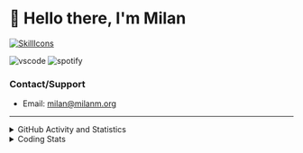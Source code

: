 # 👋 Hello there, I'm Milan
[![SkillIcons](https://skillicons.dev/icons?i=js,ts,nextjs,tailwind,html,go,bash,git,nginx,prisma,kubernetes,docker,linux)](https://skillicons.dev)

![vscode](https://nocache.advaith.workers.dev?url=https://img.shields.io/endpoint?url=https://dev.discordprofiles.me/api/badge/vscode/423203831971708958)
![spotify](https://nocache.advaith.workers.dev/?url=https://img.shields.io/endpoint?url=https://milanm.org/api/spotify/shields&cacheSeconds=10)

### Contact/Support

- Email: [milan@milanm.org](mailto:milan@milanm.org)
 
---
 
<details>
  <summary>GitHub Activity and Statistics</summary>
  <img src="/github-metrics.svg" />
</details>
<details>
  <summary>Coding Stats</summary>
  <!--START_SECTION:waka-->

```txt
TypeScript   9 hrs 33 mins   ██████████████████████░░░   87.54 %
JSON         1 hr 1 min      ██▒░░░░░░░░░░░░░░░░░░░░░░   09.46 %
JavaScript   8 mins          ▒░░░░░░░░░░░░░░░░░░░░░░░░   01.32 %
YAML         5 mins          ▒░░░░░░░░░░░░░░░░░░░░░░░░   00.80 %
Git Config   4 mins          ░░░░░░░░░░░░░░░░░░░░░░░░░   00.62 %
```

<!--END_SECTION:waka-->
</details>
